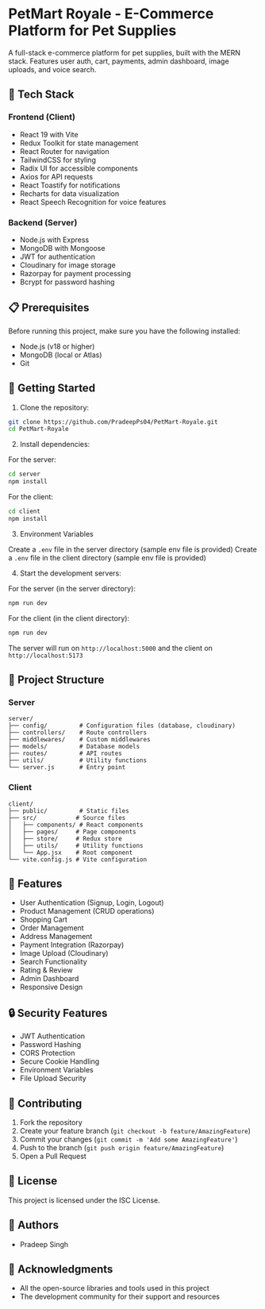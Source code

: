 # PetMart Royale - E-Commerce Platform for Pet Supplies

A full-stack e-commerce platform for pet supplies, built with the MERN stack. Features user auth, cart, payments, admin dashboard, image uploads, and voice search.

## 🚀 Tech Stack

### Frontend (Client)
- React 19 with Vite
- Redux Toolkit for state management
- React Router for navigation
- TailwindCSS for styling
- Radix UI for accessible components
- Axios for API requests
- React Toastify for notifications
- Recharts for data visualization
- React Speech Recognition for voice features

### Backend (Server)
- Node.js with Express
- MongoDB with Mongoose
- JWT for authentication
- Cloudinary for image storage
- Razorpay for payment processing
- Bcrypt for password hashing

## 📋 Prerequisites

Before running this project, make sure you have the following installed:
- Node.js (v18 or higher)
- MongoDB (local or Atlas)
- Git


## 🚀 Getting Started

1. Clone the repository:
```bash
git clone https://github.com/PradeepPs04/PetMart-Royale.git
cd PetMart-Royale
```

2. Install dependencies:

For the server:
```bash
cd server
npm install
```

For the client:
```bash
cd client
npm install
```

3. Environment Variables

Create a `.env` file in the server directory (sample env file is provided)
Create a `.env` file in the client directory (sample env file is provided)


4. Start the development servers:

For the server (in the server directory):
```bash
npm run dev
```

For the client (in the client directory):
```bash
npm run dev
```

The server will run on `http://localhost:5000` and the client on `http://localhost:5173`

## 📁 Project Structure

### Server
```
server/
├── config/         # Configuration files (database, cloudinary)
├── controllers/    # Route controllers
├── middlewares/    # Custom middlewares
├── models/         # Database models
├── routes/         # API routes
├── utils/          # Utility functions
└── server.js       # Entry point
```

### Client
```
client/
├── public/         # Static files
├── src/           # Source files
│   ├── components/ # React components
│   ├── pages/     # Page components
│   ├── store/     # Redux store
│   ├── utils/     # Utility functions
│   └── App.jsx    # Root component
└── vite.config.js # Vite configuration
```

## 🔑 Features

- User Authentication (Signup, Login, Logout)
- Product Management (CRUD operations)
- Shopping Cart
- Order Management
- Address Management
- Payment Integration (Razorpay)
- Image Upload (Cloudinary)
- Search Functionality
- Rating & Review
- Admin Dashboard
- Responsive Design


## 🔒 Security Features

- JWT Authentication
- Password Hashing
- CORS Protection
- Secure Cookie Handling
- Environment Variables
- File Upload Security

## 🤝 Contributing

1. Fork the repository
2. Create your feature branch (`git checkout -b feature/AmazingFeature`)
3. Commit your changes (`git commit -m 'Add some AmazingFeature'`)
4. Push to the branch (`git push origin feature/AmazingFeature`)
5. Open a Pull Request

## 📝 License

This project is licensed under the ISC License.

## 👥 Authors

- Pradeep Singh

## 🙏 Acknowledgments

- All the open-source libraries and tools used in this project
- The development community for their support and resources 
